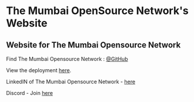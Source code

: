 # The Mumbai OpenSource Network's Website

## Website for The Mumbai Opensource Network
Find The Mumbai Opensource Network : [@GitHub](https://github.com/The-Mumbai-Opensource-Network)

View the deployment [here](https://vivek-hotti.github.io/TheMumbaiOpensourceNetwork_Website/).

LinkedIN of The Mumbai Opensource Network - [here](https://www.linkedin.com/company/the-mumbai-opensource-network/?viewAsMember=true)

Discord - Join [here](https://discord.gg/ZWMfVZbbZY)

